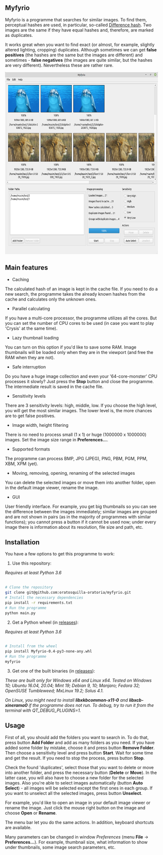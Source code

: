 ## Myfyrio

Myfyrio is a programme that searches for similar images. To find them, perceptual hashes are used, in particular, so-called [Difference hash](https://www.hackerfactor.com/blog/index.php?/archives/529-Kind-of-Like-That.html). Two images are the same if they have equal hashes and, therefore, are marked as duplicates.

It works great when you want to find exact (or almost, for example, slightly altered lighting, cropping) duplicates. Although sometimes we can get **false positives** (the hashes are the same but the images are different) and sometimes - **false negatives** (the images are quite similar, but the hashes are very different). Nevertheless these are rather rare.

<p align="center">
  <img height="600" src="docs/resources/gui.png">
</p>

## Main features

- Caching

The calculated hash of an image is kept in the cache file. If you need to do a new search, the programme takes the already known hashes from the cache and calculates only the unknown ones.

- Parallel calculating

If you have a multi-core processor, the programme utilizes all the cores. But you can set the number of CPU cores to be used (in case you want to play 'Crysis' at the same time).

- Lazy thumbnail loading

You can turn on this option if you'd like to save some RAM. Image thumbnails will be loaded only when they are in the viewport (and free the RAM when they are not).

- Safe interruption

Do you have a huge image collection and even your '64-core-monster' CPU processes it slowly? Just press the **Stop** button and close the programme. The intermediate result is saved in the cache file.

- Sensitivity levels

There are 3 sensitivity levels: high, middle, low. If you choose the high level, you will get the most similar images. The lower level is, the more chances are to get false positives.

- Image width, height filtering

There is no need to process small (1 x 1) or huge (1000000 x 1000000) images. Set the image size range in **Preferences...**.

- Supported formats

The programme can process BMP, JPG (JPEG), PNG, PBM, PGM, PPM, XBM, XPM (yet).

- Moving, removing, opening, renaming of the selected images

You can delete the selected images or move them into another folder, open in the default image viewer, rename the image.

- GUI

User friendly interface. For example, you get big thumbnails so you can see the difference between the images immediately; similar images are grouped and are not shown in pairs (as in the majority of programmes with similar functions); you cannot press a button if it cannot be used now; under every image there is information about its resolution, file size and path, etc.

## Installation

You have a few options to get this programme to work:

1. Use this repository:

*Requires at least Python 3.6*

```bash

# Clone the repository
git clone git@github.com:oratosquilla-oratoria/myfyrio.git
# Install the necessary dependencies
pip install -r requirements.txt
# Run the programme
python main.py

```

2. Get a Python wheel (in [releases](https://github.com/oratosquilla-oratoria/myfyrio/releases)):

*Requires at least Python 3.6*

```bash

# Install from the wheel
pip install Myfyrio-0.4-py3-none-any.whl
# Run the programme
myfyrio

```

3. Get one of the built binaries (in [releases](https://github.com/oratosquilla-oratoria/myfyrio/releases)):

*These are built only for Windows x64 and Linux x64. Tested on Windows 10; Ubuntu 16.04, 20.04; Mint 19; Debian 9, 10; Manjaro; Fedora 32; OpenSUSE Tumbleweed; MxLinux 19.2; Solus 4.1.*

*On Linux, you might need to install **libxkbcommon-x11-0** and **libxcb-xinerama0** if the programme does not run. To debug, try to run it from the terminal with QT_DEBUG_PLUGINS=1.*

## Usage

First of all, you should add the folders you want to search in. To do that, press button **Add Folder** and add as many folders as you need. If you have added some folder by mistake, choose it and press button **Remove Folder**. Then choose a sensitivity level and press button **Start**. Wait for some time and get the result. If you need to stop the process, press button **Stop**.

Check the found 'duplicates', select those that you want to delete or move into another folder, and press the necessary button (**Delete** or **Move**). In the latter case, you will also have to choose a new folder for the selected images. Also you're able to select images automatically (button **Auto Select**) - all images will be selected except the first ones in each group. If you want to unselect all the selected images, press button **Unselect**.

For example, you'd like to open an image in your default image viewer or rename the image. Just click the mouse right button on the image and choose **Open** or **Rename**.

The menu bar let you do the same actions. In addition, keyboard shortcuts are available.

Many parameters can be changed in window *Preferences* (menu **File** -> **Preferences...**). For example, thumbnail size, what information to show under thumbnails, some image search parameters, etc.
